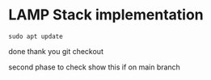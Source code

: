 # LAMP Stack implementation

`sudo apt update`


done
 thank you
 git
 checkout

 second phase to check
 show this if on main branch
 
